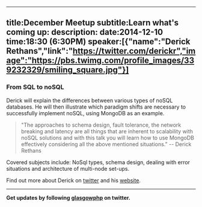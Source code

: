 ----
title:December Meetup
subtitle:Learn what's coming up:
description:
date:2014-12-10
time:18:30 (6:30PM)
speaker:[{"name":"Derick Rethans","link":"https://twitter.com/derickr","image":"https://pbs.twimg.com/profile_images/339232329/smiling_square.jpg"}]
----

### From SQL to noSQL

Derick will explain the differences between various types of noSQL databases.
He will then illustrate which paradigm shifts are 
necessary to successfully implement noSQL, using MongoDB as an example.

> "The approaches to schema design, fault tolerance, the network breaking
> and latency are all things that are inherent to scalability with noSQL
> solutions and with this talk you will learn how to use MongoDB
> effectively considering all the above mentioned situations." -- Derick Rethans

Covered subjects include: NoSql types, schema design, dealing with error
situations and architecture of multi-node set-ups.

Find out more about Derick on [twitter][1] and his [website][2].

---

**Get updates by following [glasgowphp][99] on twitter.**

[1]: https://twitter.com/derickr
[2]: http://derickrethans.nl
[3]: https://en.wikipedia.org/wiki/CAP_theorem
[98]: http://glasgowphp.co.uk/becomeaspeaker
[99]: https://twitter.com/glasgowphp